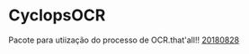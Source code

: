 # CyclopsOCR
Pacote para utiização do processo de OCR.that'all!!
[20180828](https://placehold.it/15/f03c15/000000?text=+) 

